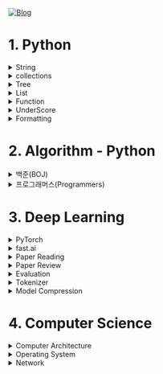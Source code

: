 [![Blog](https://img.shields.io/badge/Blog-jjjuuuun.github.io-green.svg)](https://jjjuuuun.github.io/)


# 1. Python

<details>
<summary>String</summary>

- [String - 대소문자 변환](https://jjjuuuun.github.io/posts/Python-String-1/)
  
</details>

<details>
<summary>collections</summary>

- [collections - Counter](https://jjjuuuun.github.io/posts/Python-Collections-Counter/)
- [collections - deque](https://jjjuuuun.github.io/posts/Python-Collections-deque/)
- [collections - defaultdict](https://jjjuuuun.github.io/posts/Python-Collections-defaultdict/)
- [collections - namedtuple](https://jjjuuuun.github.io/posts/Python-Collections-namedtuple/)

</details>

<details>
<summary>Tree</summary>

  - [Tree - 탐색하는 방법](https://jjjuuuun.github.io/posts/Python-Tree-1/)

</details>
<details>
<summary>List</summary>

- [List - Operation](https://jjjuuuun.github.io/posts/Python-List-Operation/)
- [List - Copy](https://jjjuuuun.github.io/posts/Python-List-Copy/)
- [List - Comprehension](https://jjjuuuun.github.io/posts/Python-List-Comprehension/)

</details>
<details>
<summary>Function</summary>

- [Function - 호출 방법](https://jjjuuuun.github.io/posts/Python-Function-Call/)
- [Function - 파이썬 함수의 특징](https://jjjuuuun.github.io/posts/Python-Function-FirstClassObjects/)

</details>
<details>
<summary>UnderScore</summary>

- [UnderScore](https://jjjuuuun.github.io/posts/Python-UnderScore/)

</details>
<details>
<summary>Formatting</summary>

- [Formatting](https://jjjuuuun.github.io/posts/Python-Formatting/)

</details>

# 2. Algorithm - Python

<details>
<summary>백준(BOJ)</summary>

- [1439번 - 뒤집기](https://jjjuuuun.github.io/posts/BOJ-1439/)
- [14502번 - 연구소](https://jjjuuuun.github.io/posts/BOJ-14502/)
- [18352번 - 특정 거리의 도시 찾기](https://jjjuuuun.github.io/posts/BOJ-18352/)
- [3190번 - 뱀](https://jjjuuuun.github.io/posts/BOJ-3190/)
- [15686번 - 치킨 배달](https://jjjuuuun.github.io/posts/BOJ-15686/)
- [1932번 - 정수 삼각형](https://jjjuuuun.github.io/posts/BOJ-1932/)
- [18405번 - 경쟁적 전염](https://jjjuuuun.github.io/posts/BOJ-18405/)
- [11404번 - 플로이드](https://jjjuuuun.github.io/posts/BOJ-11404/)
- [2225번 - 합분해](https://jjjuuuun.github.io/posts/BOJ-2225/)
- [6588번 - 골드바흐의 추측](https://jjjuuuun.github.io/posts/BOJ-6588/)
- [10844번 - 쉬운 계단 수](https://jjjuuuun.github.io/posts/BOJ-10844/)
- [11052번 - 카드 구매하기](https://jjjuuuun.github.io/posts/BOJ-11052/)
- [1107번 - 리모콘](https://jjjuuuun.github.io/posts/BOJ-1107/)
- [1967번 - 트리의 지름](https://jjjuuuun.github.io/posts/BOJ-1967/)
- [2250번 - 트리의 높이와 너비](https://jjjuuuun.github.io/posts/BOJ-2250/)
- [1707번 - 이분 그래프](https://jjjuuuun.github.io/posts/BOJ-1707/)
- [17298번 - 오큰수](https://jjjuuuun.github.io/posts/BOJ-17298/)
- [16947번 - 서울 지하철 2호선](https://jjjuuuun.github.io/posts/BOJ-16947/)
- [2003번 - 수들의 합 2](https://jjjuuuun.github.io/posts/BOJ-2003/)
- [1644번 - 소수의 연속합](https://jjjuuuun.github.io/posts/BOJ-1644/)
- [1806번 - 부분합](https://jjjuuuun.github.io/posts/BOJ-1806/)
- [2230번 - 수 고르기](https://jjjuuuun.github.io/posts/BOJ-2230/)
- [1484번 - 다이어트](https://jjjuuuun.github.io/posts/BOJ-1484/)

</details>

<details>
<summary>프로그래머스(Programmers)</summary>

- [42891번 - 무지의 먹방 라이브](https://jjjuuuun.github.io/posts/Programmers-42891/)
- [60057번 - 문자열 압축](https://jjjuuuun.github.io/posts/Programmers-60057/)
- [60059번 - 자물쇠와 열쇠](https://jjjuuuun.github.io/posts/Programmers-60059/)
- [60061번 - 기둥과 보 설치](https://jjjuuuun.github.io/posts/Programmers-60061/)
- [12924번 - 숫자의 표현](https://jjjuuuun.github.io/posts/Programmers-12953/)
- [12953번 - N개의 최소공배수](https://jjjuuuun.github.io/posts/Programmers-12953/)
- [42885번 - 구명보트](https://jjjuuuun.github.io/posts/Programmers-42885/)
- [17677번 - [1차] 뉴스 클러스터링](https://jjjuuuun.github.io/posts/Programmers-17677/)
- [87390번 - n^2 배열 자르기](https://jjjuuuun.github.io/posts/Programmers-87390/)

</details>

# 3. Deep Learning

<details>
<summary>PyTorch</summary>

- [Tensor를 만드는 방법](https://jjjuuuun.github.io/posts/PyTorch-Tensor-tensor-create/)
- [Tensor를 복사하는 방법](https://jjjuuuun.github.io/posts/PyTorch-Tensor-tensor-copy/)
- [Tensor의 연속성](https://jjjuuuun.github.io/posts/PyTorch-Tensor-tensor-contiguous/)
- [Tensor의 모양을 바꾸는 방법](https://jjjuuuun.github.io/posts/PyTorch-Tensor-tensor-reshape/)

</details>

<details>
<summary>fast.ai</summary>

- [fast.ai Overview](https://jjjuuuun.github.io/posts/fastai-Overview/)
- [Tutorial - Single-label Classification](https://jjjuuuun.github.io/posts/fastai-Tutorial-Classification/)

</details>

<details>
<summary>Paper Reading</summary>

- [Pix2Pix](https://jjjuuuun.github.io/posts/Paper-Reading-Pix2Pix/)
- [CycleGAN](https://jjjuuuun.github.io/posts/Paper-Reading-CycleGAN/)
- [DDPM](https://jjjuuuun.github.io/posts/Paper-Reading-DDPM/)
- [DDIM](https://jjjuuuun.github.io/posts/Paper-Reading-DDIM/)

</details>

<details>
<summary>Paper Review</summary>

- [StyleGAN](https://jjjuuuun.github.io/posts/Paper-Review-StyleGAN/)
- [DDPM](https://jjjuuuun.github.io/posts/Paper-Review-DDPM/)
- [DDIM](https://jjjuuuun.github.io/posts/Paper-Review-DDIM/)
- [RCNN](https://jjjuuuun.github.io/posts/Paper-Review-RCNN/)
- [DETR](https://jjjuuuun.github.io/posts/Paper-Review-DETR/)
- [ViT](https://jjjuuuun.github.io/posts/Paper-Review-ViT/)
- [Seq2Seq](https://jjjuuuun.github.io/posts/Paper-Review-Seq2Seq/)
- [Transformer](https://jjjuuuun.github.io/posts/Paper-Review-Transformer/)

</details>

<details>
<summary>Evaluation</summary>

- [BLEU](https://jjjuuuun.github.io/posts/BLEU/)

</details>

<details>
<summary>Tokenizer</summary>

- [BPE](https://jjjuuuun.github.io/posts/BPE/)
- [WPM](https://jjjuuuun.github.io/posts/WordPiece/)

</details>

<details>
<summary>Model Compression</summary>

- [Model Compression Overview](https://jjjuuuun.github.io/posts/Model-Compression/)

</details>

# 4. Computer Science

<details>
<summary>Computer Architecture</summary>

- [Data](https://jjjuuuun.github.io/posts/Computer-Architecture-Data/)
- [Instruction](https://jjjuuuun.github.io/posts/Computer-Architecture-Instruction/)
- [CPU](https://jjjuuuun.github.io/posts/Computer-Architecture-CPU/)
- [Memory](https://jjjuuuun.github.io/posts/Computer-Architecture-Memory/)
- [Secondary Storage](https://jjjuuuun.github.io/posts/Computer-Architecture-Secondary-Storage/)
- [I/O Device](https://jjjuuuun.github.io/posts/Computer-Architecture-IO-Device/)

</details>

<details>
<summary>Operating System</summary>

- [Operating System](https://jjjuuuun.github.io/posts/Operating-System-OS/)
- [Process & Thread](https://jjjuuuun.github.io/posts/Operating-System-Process-Thread/)
- [CPU Scheduling](https://jjjuuuun.github.io/posts/Operating-System-CPU-Scheduling/)
- [Synchronization](https://jjjuuuun.github.io/posts/Operating-System-Synchronization/)
- [Deadlock](https://jjjuuuun.github.io/posts/Operating-System-Deadlock/)
- [Virtual Memory](https://jjjuuuun.github.io/posts/Operating-System-Virtual-Memory/)
- [File System](https://jjjuuuun.github.io/posts/Operating-System-File-System/)

</details>

<details>
<summary>Network</summary>

- [Network](https://jjjuuuun.github.io/posts/Network-Network/)
- [Network Reference Model](https://jjjuuuun.github.io/posts/Network-Network-Reference-Model/)
- [TCP/IP Model - Physical Layer](https://jjjuuuun.github.io/posts/Network-Physical-Layer/)
- [TCP/IP Model - Data Link Layer](https://jjjuuuun.github.io/posts/Network-Data-Link-Layer/)
- [TCP/IP Model - Network Layer](https://jjjuuuun.github.io/posts/Network-Network-Layer/)
- [TCP/IP Model - Transport Layer](https://jjjuuuun.github.io/posts/Network-Transport-Layer/)
- [TCP/IP Model - Application Layer](https://jjjuuuun.github.io/posts/Network-Application-Layer/)
- [Wi-Fi](https://jjjuuuun.github.io/posts/Network-WiFi/)


</details>